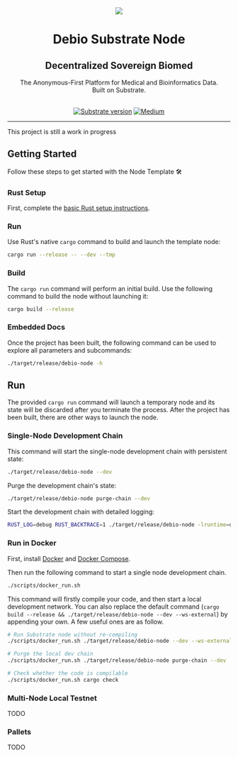 <div align="center">
<img src="https://static.wixstatic.com/media/a1e4f4_3a53307330534938887d022a8978f5dd~mv2.png/v1/fill/w_100,h_100,al_c,q_85,usm_0.66_1.00_0.01/LogoGRAPH_Degenics_DNA_Testing_P.webp">
</div>

<div align="Center">
<h1> Debio Substrate Node</h1>
<h2> Decentralized Sovereign Biomed </h2>
The Anonymous-First Platform for Medical and Bioinformatics Data.  
<br>
Built on Substrate.

<br>  
<br>

[![Substrate version](https://img.shields.io/badge/Substrate-3.0.0-brightgreen?logo=Parity%20Substrate)](https://substrate.dev/)
[![Medium](https://img.shields.io/badge/Medium-DeBio-brightgreen?logo=medium)](https://medium.com/@debionetwork.blog)
</div>

---


This project is still a work in progress

## Getting Started

Follow these steps to get started with the Node Template :hammer_and_wrench:

### Rust Setup

First, complete the [basic Rust setup instructions](./doc/rust-setup.md).

### Run

Use Rust's native `cargo` command to build and launch the template node:

```sh
cargo run --release -- --dev --tmp
```

### Build

The `cargo run` command will perform an initial build. Use the following command to build the node
without launching it:

```sh
cargo build --release
```

### Embedded Docs

Once the project has been built, the following command can be used to explore all parameters and
subcommands:

```sh
./target/release/debio-node -h
```

## Run

The provided `cargo run` command will launch a temporary node and its state will be discarded after
you terminate the process. After the project has been built, there are other ways to launch the
node.

### Single-Node Development Chain

This command will start the single-node development chain with persistent state:

```bash
./target/release/debio-node --dev
```

Purge the development chain's state:

```bash
./target/release/debio-node purge-chain --dev
```

Start the development chain with detailed logging:

```bash
RUST_LOG=debug RUST_BACKTRACE=1 ./target/release/debio-node -lruntime=debug --dev
```

### Run in Docker

First, install [Docker](https://docs.docker.com/get-docker/) and
[Docker Compose](https://docs.docker.com/compose/install/).

Then run the following command to start a single node development chain.

```bash
./scripts/docker_run.sh
```

This command will firstly compile your code, and then start a local development network. You can
also replace the default command (`cargo build --release && ./target/release/debio-node --dev --ws-external`)
by appending your own. A few useful ones are as follow.

```bash
# Run Substrate node without re-compiling
./scripts/docker_run.sh ./target/release/debio-node --dev --ws-external

# Purge the local dev chain
./scripts/docker_run.sh ./target/release/debio-node purge-chain --dev

# Check whether the code is compilable
./scripts/docker_run.sh cargo check
```

### Multi-Node Local Testnet

TODO

### Pallets

TODO

